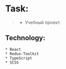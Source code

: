 # Task:   
   >  * Учебный проект.
    
## Technology:	
    * React  
    * Redux-Toolkit  
    * TypeScript  
    * SCSS  
